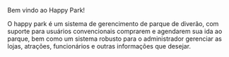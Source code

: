 Bem vindo ao Happy Park!

O happy park é um sistema de gerencimento de parque de diverão, com suporte para usuários convencionais comprarem e agendarem sua ida ao parque, bem como um sistema robusto para o administrador gerenciar as lojas, atrações, funcionários e outras informações que desejar. 

